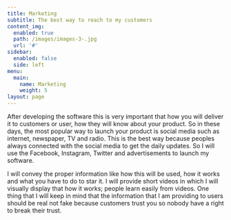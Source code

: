 ```yaml
---
title: Marketing
subtitle: The best way to reach to my customers
content_img:
  enabled: true
  path: /images/images-3-.jpg
  url: '#'
sidebar:
  enabled: false
  side: left
menu:
  main:
    name: Marketing
    weight: 5
layout: page
---
```

After developing the software this is very important that how you will deliver it to customers or user, how they will know about your product. So in these days, the most popular way to launch your product is social media such as internet, newspaper, TV and radio. This is the best way because peoples always connected with the social media to get the daily updates. So I will use the Facebook, Instagram, Twitter and advertisements to launch my software.

 I will convey the proper information like how this will be used, how it works and what you have to do to star it. I will provide short videos in which I will visually display that how it works; people learn easily from videos. One thing that I will keep in mind that the information that I am providing to users should be real not fake because customers trust you so nobody have a right to break their trust.
